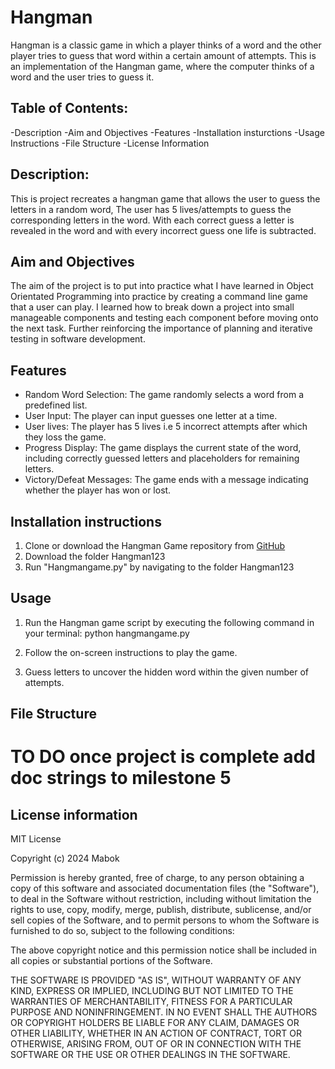 # Hangman

Hangman is a classic game in which a player thinks of a word and the other player tries to guess that word within a certain amount of attempts.
This is an implementation of the Hangman game, where the computer thinks of a word and the user tries to guess it. 

## Table of Contents:
-Description
-Aim and Objectives
-Features
-Installation insturctions
-Usage Instructions
-File Structure
-License Information


## Description: 

This is project recreates a hangman game that allows the user to guess the letters in a random word,
The user has 5 lives/attempts to guess the corresponding letters in the word. With each correct guess a letter is 
revealed in the word and with every incorrect guess one life is subtracted.

## Aim and Objectives

The aim of the project is to put into practice what I have learned in Object Orientated Programming into practice by
creating a command line game that a user can play.
I learned how to break down a project into small manageable components and testing each component before moving onto the next task.
Further reinforcing the importance of planning and iterative testing in software development.

## Features
- Random Word Selection: The game randomly selects a word from a predefined list.
- User Input: The player can input guesses one letter at a time.
- User lives: The player has 5 lives i.e 5 incorrect attempts after which they loss the game.
- Progress Display: The game displays the current state of the word, including correctly guessed letters and placeholders for remaining letters.
- Victory/Defeat Messages: The game ends with a message indicating whether the player has won or lost.

## Installation instructions
1. Clone or download the Hangman Game repository from [GitHub](https://github.com/mabok-n/hangman123)
2. Download the folder Hangman123
3. Run "Hangmangame.py" by navigating to the folder Hangman123


## Usage
1. Run the Hangman game script by executing the following command in your terminal:
python hangmangame.py

2. Follow the on-screen instructions to play the game.
  
3. Guess letters to uncover the hidden word within the given number of attempts.


## File Structure
# TO DO once project is complete add doc strings to milestone 5

## License information

MIT License

Copyright (c) 2024 Mabok 

Permission is hereby granted, free of charge, to any person obtaining a copy
of this software and associated documentation files (the "Software"), to deal
in the Software without restriction, including without limitation the rights
to use, copy, modify, merge, publish, distribute, sublicense, and/or sell
copies of the Software, and to permit persons to whom the Software is
furnished to do so, subject to the following conditions:

The above copyright notice and this permission notice shall be included in all
copies or substantial portions of the Software.

THE SOFTWARE IS PROVIDED "AS IS", WITHOUT WARRANTY OF ANY KIND, EXPRESS OR
IMPLIED, INCLUDING BUT NOT LIMITED TO THE WARRANTIES OF MERCHANTABILITY,
FITNESS FOR A PARTICULAR PURPOSE AND NONINFRINGEMENT. IN NO EVENT SHALL THE
AUTHORS OR COPYRIGHT HOLDERS BE LIABLE FOR ANY CLAIM, DAMAGES OR OTHER
LIABILITY, WHETHER IN AN ACTION OF CONTRACT, TORT OR OTHERWISE, ARISING FROM,
OUT OF OR IN CONNECTION WITH THE SOFTWARE OR THE USE OR OTHER DEALINGS IN THE
SOFTWARE.


